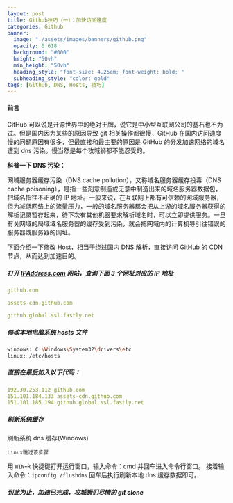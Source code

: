 ```yaml
---
layout: post
title: Github技巧（一）：加快访问速度
categories: Github
banner:
  image: "./assets/images/banners/github.png"
  opacity: 0.618
  background: "#000"
  height: "50vh"
  min_height: "50vh"
  heading_style: "font-size: 4.25em; font-weight: bold; "
  subheading_style: "color: gold"
tags: [Github, DNS, Hosts, 技巧]
---
```


#### 前言

GitHub 可以说是开源世界中的绝对王牌，说它是中小型互联网公司的基石也不为过。但是国内因为某些的原因导致 git 相关操作都很慢，GitHub 在国内访问速度慢的问题原因有很多，但最直接和最主要的原因是 GitHub 的分发加速网络的域名遭到 dns 污染。慢当然是每个攻城狮都不能忍受的。

**科普一下 DNS 污染：**

网域服务器缓存污染（DNS cache pollution），又称域名服务器缓存投毒（DNS cache poisoning），是指一些刻意制造或无意中制造出来的域名服务器数据包，把域名指往不正确的 IP 地址。一般来说，在互联网上都有可信赖的网域服务器，但为减低网络上的流量压力，一般的域名服务器都会把从上游的域名服务器获得的解析记录暂存起来，待下次有其他机器要求解析域名时，可以立即提供服务。一旦有关网域的局域域名服务器的缓存受到污染，就会把网域内的计算机导引往错误的服务器或服务器的网址。

下面介绍一下修改 Host，相当于绕过国内 DNS 解析，直接访问 GitHub 的 CDN 节点，从而达到加速目的。

##### 打开 [IPAddress.com](https://www.ipaddress.com/) 网站，查询下面 3 个网址对应的 IP 地址

```yaml
github.com

assets-cdn.github.com

github.global.ssl.fastly.net
```

##### 修改本地电脑系统 hosts 文件

```bash
windows: C:\Windows\System32\drivers\etc
linux: /etc/hosts
```

##### 直接在最后加入以下代码：

```yaml
192.30.253.112 github.com
151.101.184.133 assets-cdn.github.com
151.101.185.194 github.global.ssl.fastly.net
```

##### 刷新系统缓存

刷新系统 dns 缓存(Windows)

`Linux跳过该步骤`

用 `WIN+R` 快捷键打开运行窗口，输入命令：cmd 并回车进入命令行窗口。 接着输入命令：`ipconfig /flushdns` 回车后执行刷新本地 dns 缓存数据即可。

##### 到此为止，加速已完成，攻城狮们尽情的 git clone
